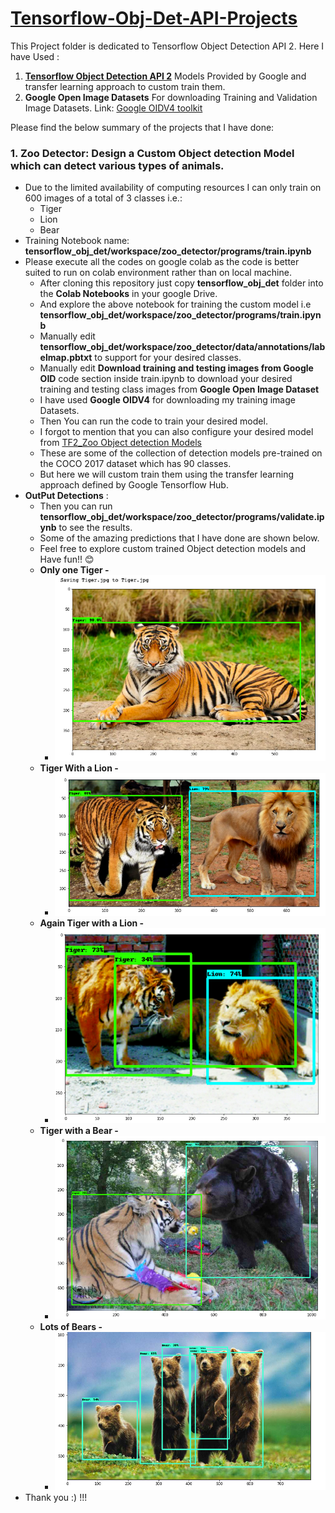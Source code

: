 # [Tensorflow-Obj-Det-API-Projects](https://github.com/tensorflow/models/tree/master/research/object_detection)

This Project folder is dedicated to Tensorflow Object Detection API 2. 
Here I have Used :
1. **[Tensorflow Object Detection API 2](https://github.com/tensorflow/models/blob/master/research/object_detection/g3doc/tf2_detection_zoo.md)** Models Provided by Google and transfer learning approach to custom train them.
2. **Google Open Image Datasets** For downloading Training and Validation Image Datasets. Link: [Google OIDV4 toolkit](https://github.com/EscVM/OIDv4_ToolKit)

Please find the below summary of the projects that I have done:
### 1. Zoo Detector: Design a Custom Object detection Model which can detect various types of animals.
- Due to the limited availability of computing resources I can only train on 600 images of a total of 3 classes i.e.:
  - Tiger
  - Lion
  - Bear
- Training Notebook name: **tensorflow_obj_det/workspace/zoo_detector/programs/train.ipynb** 
- Please execute all the codes on google colab as the code is better suited to run on colab environment rather than on local machine.
  - After cloning this repository just copy **tensorflow_obj_det** folder into the **Colab Notebooks** in your google Drive.
  - And explore the above notebook for training the custom model i.e **tensorflow_obj_det/workspace/zoo_detector/programs/train.ipynb** 
  - Manually edit **tensorflow_obj_det/workspace/zoo_detector/data/annotations/labelmap.pbtxt** to support for your desired classes.
  - Manually edit **Download training and testing images from Google OID** code section inside train.ipynb to download your desired training and testing class images from **Google Open Image Dataset**
  - I have used **Google OIDV4** for downloading my training image Datasets.
  - Then You can run the code to train your desired model. 
  - I forgot to mention that you can also configure your desired model from [TF2_Zoo Object detection Models](https://github.com/tensorflow/models/blob/master/research/object_detection/g3doc/tf2_detection_zoo.md)
  - These are some of the collection of detection models pre-trained on the COCO 2017 dataset which has 90 classes.
  - But here we will custom train them using the transfer learning approach defined by Google Tensorflow Hub.
- **OutPut  Detections** :
  - Then you can run **tensorflow_obj_det/workspace/zoo_detector/programs/validate.ipynb** to see the results.
  - Some of the amazing predictions that I have done are shown below.
  - Feel free to explore custom trained Object detection models and Have fun!! :blush:
  - **Only one Tiger -**
    - ![Tiger.png](tiger.png)
  - **Tiger With a Lion -**
    - ![TigerLion1.png](TigerLion1.png)
  - **Again Tiger with a Lion -**
    - ![TigerLion2.png](TigerLion2.png)
  - **Tiger with a Bear -**
    - ![TigerBear1.png](TigerBear1.png)
  - **Lots of Bears -**
    - ![Bears.png](Bears.png)
- Thank you :) !!!
